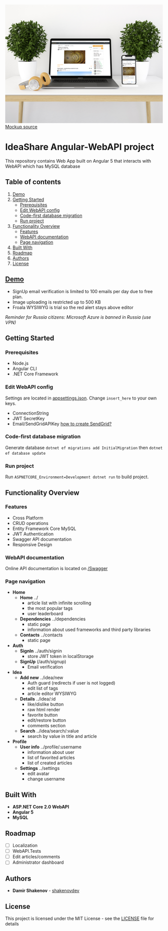 ![Mockup](Mockup.jpg)
[Mockup source](https://www.anthonyboyd.graphics/mockups/2017/modern-iphone-x-macbook-pro-mockup-vol-2/)
# IdeaShare Angular-WebAPI project

This repository contains Web App built on Angular 5 that interacts with WebAPI which has MySQL database

## Table of contents
1. [Demo](#demo)
2. [Getting Started](#getting-started)
    - [Prerequisites](#prerequisites)
    - [Edit WebAPI config](#edit-webapi-config)
    - [Code-first database migration](#code-first-database-migration)
    - [Run project](#run-project)
3. [Functionality Overview](#functionality-overview)
    - [Features](#features)
    - [WebAPI documentation](#webapi-documentation)
    - [Page navigation](#page-navigation)
4. [Built With](#built-with)
5. [Roadmap](#roadmap)
6. [Authors](#authors)
7. [License](#license)

## [Demo](http://ideashareapp.azurewebsites.net)

- SignUp email verification is limited to 100 emails per day due to free plan.
- Image uploading is restricted up to 500 KB
- Froala WYSIWYG is trial so the red alert stays above editor

*Reminder for Russia citizens: Microsoft Azure is banned in Russia (use VPN)*

## Getting Started

### Prerequisites

- Node.js
- Angular CLI
- .NET Core Framework

### Edit WebAPI config

Settings are located in [appsettings.json](WebApi/appsettings.json). Change `insert_here` to your own keys.
 
- ConnectionString
- JWT SecretKey
- Email/SendGridAPIKey [how to create SendGrid?](https://docs.microsoft.com/en-us/azure/sendgrid-dotnet-how-to-send-email)

### Code-first database migration

Generate database `dotnet ef migrations add InitialMigration` then `dotnet ef database update`

### Run project

Run `ASPNETCORE_Environment=Development dotnet run` to build project.

## Functionality Overview

### Features

* Cross Platform
* CRUD operations
* Entity Framework Core MySQL
* JWT Authentication
* Swagger API documentation
* Responsive Design

### WebAPI documentation

Online API documentation is located on [/Swagger](http://ideashareapp.azurewebsites.net/swagger/)

### Page navigation

- **Home**
    - **Home** ../
        - article list with infinite scrolling
        - the most popular tags
        - user leaderboard
    - **Dependencies** ../dependencies
        - static page
        - information about used frameworks and third party libraries
    - **Contacts** ../contacts
        - static page
- **Auth**
    - **SignIn** ../auth/signin
        - store JWT token in localStorage
    - **SignUp** (/auth/signup)
        - Email verification
- **Idea**
    - **Add new** ../idea/new
        - Auth guard (redirects if user is not logged)
        - edit list of tags
        - article editor WYSIWYG
    - **Details** ../idea/:id
        - like/dislike button
        - raw html render
        - favorite button
        - edit/restore button
        - comments section
    - **Search** ../idea/search/:value
        - search by value in title and article
- **Profile**
    - **User info** ../profile/:username
        - information about user
        - list of favorited articles
        - list of created articles
    - **Settings** ../settings
        - edit avatar
        - change username

## Built With

* **ASP.NET Core 2.0 WebAPI**
* **Angular 5**
* **MySQL**

## Roadmap

- [ ] Localization
- [ ] WebAPI.Tests
- [ ] Edit articles/comments
- [ ] Administrator dashboard

## Authors

* **Damir Shakenov** - [shakenovdev](https://github.com/shakenovdev)

## License

This project is licensed under the MIT License - see the [LICENSE](LICENSE) file for details
